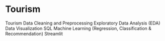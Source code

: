 # Tourism
Tourism
Data Cleaning and Preprocessing
Exploratory Data Analysis (EDA)
Data Visualization
SQL
Machine Learning (Regression, Classification & Recommendation)
Streamlit
